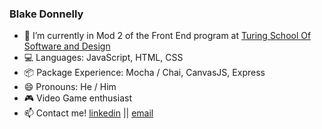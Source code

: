 ### Blake Donnelly

- 🔭          I’m currently in Mod 2 of the Front End program at [Turing School Of Software and Design](https://turing.io/)
- :computer:  Languages: JavaScript, HTML, CSS
- :package:  Package Experience: Mocha / Chai, CanvasJS, Express
- 😄 Pronouns:  He / Him
- :video_game:  Video Game enthusiast 
- 📫 Contact me! 
[linkedin](https://www.linkedin.com/in/blake-donnelly/)  || 
[email](blake.donnelly2@yahoo.com)


